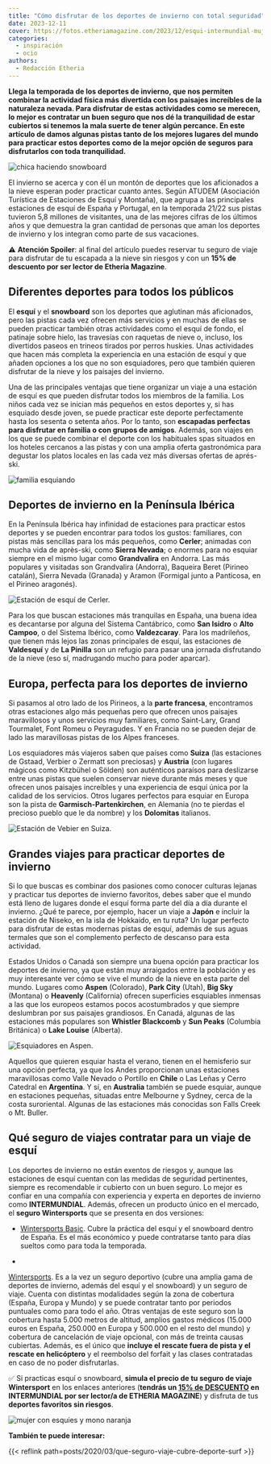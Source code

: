 ```yaml
---
title: "Cómo disfrutar de los deportes de invierno con total seguridad"
date: 2023-12-11
cover: https://fotos.etheriamagazine.com/2023/12/esqui-intermundial-mujer.jpg
categories: 
  - inspiración
  - ocio
authors: 
  - Redacción Etheria
---
```


**Llega la temporada de los deportes de invierno, que nos permiten combinar la actividad 
física más divertida con los paisajes increíbles de la naturaleza nevada. Para disfrutar 
de estas actividades como se merecen, lo mejor es contratar un buen seguro que nos dé la 
tranquilidad de estar cubiertos si tenemos la mala suerte de tener algún percance. En 
este artículo de damos algunas pistas tanto de los mejores lugares del mundo para 
practicar estos deportes como de la mejor opción de seguros para disfrutarlos con toda 
tranquilidad.** 

![chica haciendo snowboard](https://fotos.etheriamagazine.com/2023/12/snowboarder-esqui-intermundial.jpg "El snowboard es uno de los deportes de invierno más populares.")

El invierno se acerca y con él un montón de deportes que los aficionados a la nieve 
esperan poder practicar cuanto antes. Según ATUDEM (Asociación Turística de Estaciones 
de Esquí y Montaña), que agrupa a las principales estaciones de esquí de España y 
Portugal, en la temporada 21/22 sus pistas tuvieron 5,8 millones de visitantes, una de 
las mejores cifras de los últimos años y que demuestra la gran cantidad de personas que 
aman los deportes de invierno y los integran como parte de sus vacaciones. 

⚠️ **Atención Spoiler**: al final del artículo puedes reservar tu seguro de viaje para 
disfrutar de tu escapada a la nieve sin riesgos y con un **15% de descuento por ser 
lector de Etheria Magazine**. 

## Diferentes deportes para todos los públicos

El **esquí** y el **snowboard** son los deportes que aglutinan más aficionados, pero las 
pistas cada vez ofrecen más servicios y en muchas de ellas se pueden practicar también 
otras actividades como el esquí de fondo, el patinaje sobre hielo, las travesías con 
raquetas de nieve o, incluso, los divertidos paseos en trineos tirados por perros 
huskies. Unas actividades que hacen más completa la experiencia en una estación de esquí 
y que añaden opciones a los que no son esquiadores, pero que también quieren disfrutar 
de la nieve y los paisajes del invierno. 

Una de las principales ventajas que tiene organizar un viaje a una estación de esquí es 
que pueden disfrutar todos los miembros de la familia. Los niños cada vez se inician más 
pequeños en estos deportes y, si has esquiado desde joven, se puede practicar este 
deporte perfectamente hasta los sesenta o setenta años. Por lo tanto, son **escapadas 
perfectas para disfrutar en familia o con grupos de amigos**. Además, son viajes en los 
que se puede combinar el deporte con los habituales spas situados en los hoteles 
cercanos a las pistas y con una amplia oferta gastronómica para degustar los platos 
locales en las cada vez más diversas ofertas de aprés-ski. 

![familia esquiando](https://fotos.etheriamagazine.com/2023/12/esqui-familia-intermundial.jpg "Esquiar en familia es una de las mejores actividades que se pueden realizar en invierno.")

## Deportes de invierno en la Península Ibérica

En la Península Ibérica hay infinidad de estaciones para practicar estos deportes y se 
pueden encontrar para todos los gustos: familiares, con pistas más sencillas para los 
más pequeños, como **Cerler**; animadas con mucha vida de après-ski, como **Sierra 
Nevada**; o enormes para no esquiar siempre en el mismo lugar como **Grandvalira** en 
Andorra. Las más populares y visitadas son Grandvalira (Andorra), Baqueira Beret 
(Pirineo catalán), Sierra Nevada (Granada) y Aramon (Formigal junto a Panticosa, en el 
Pirineo aragonés). 

![Estación de esquí de Cerler.](https://fotos.etheriamagazine.com/2023/12/esqui-intermundial-cerler.jpg "Estación de esquí de Cerler.")

Para los que buscan estaciones más tranquilas en España, una buena idea es decantarse 
por alguna del Sistema Cantábrico, como **San Isidro** o **Alto Campoo**, o del Sistema 
Ibérico, como **Valdezcaray**. Para los madrileños, que tienen más lejos las zonas 
principales de esquí, las estaciones de **Valdesquí** y de **La Pinilla** son un refugio 
para pasar una jornada disfrutando de la nieve (eso sí, madrugando mucho para poder 
aparcar). 

## Europa, perfecta para los deportes de invierno

Si pasamos al otro lado de los Pirineos, a la **parte francesa**, encontramos otras 
estaciones algo más pequeñas pero que ofrecen unos paisajes maravillosos y unos 
servicios muy familiares, como Saint-Lary, Grand Tourmalet, Font Romeu o Peyragudes. Y 
en Francia no se pueden dejar de lado las maravillosas pistas de los Alpes franceses. 

Los esquiadores más viajeros saben que países como **Suiza** (las estaciones de Gstaad, 
Verbier o Zermatt son preciosas) y **Austria** (con lugares mágicos como Kitzbühel o 
Sölden) son auténticos paraísos para deslizarse entre unas pistas que suelen conservar 
nieve durante más meses y que ofrecen unos paisajes increíbles y una experiencia de 
esquí única por la calidad de los servicios. Otros lugares perfectos para esquiar en 
Europa son la pista de **Garmisch-Partenkirchen**, en Alemania (no te pierdas el 
precioso pueblo que le da nombre) y los **Dolomitas** italianos. 

![Estación de Vebier en Suiza.](https://fotos.etheriamagazine.com/2023/12/esqui-intermundial-verbier-suiza.jpg "Estación de Vebier en Suiza.")

## Grandes viajes para practicar deportes de invierno

Si lo que buscas es combinar dos pasiones como conocer culturas lejanas y practicar tus 
deportes de invierno favoritos, debes saber que el mundo está lleno de lugares donde el 
esquí forma parte del día a día durante el invierno. ¿Qué te parece, por ejemplo, hacer 
un viaje a **Japón** e incluir la estación de Niseko, en la isla de Hokkaido, en tu 
ruta? Un lugar perfecto para disfrutar de estas modernas pistas de esquí, además de sus 
aguas termales que son el complemento perfecto de descanso para esta actividad. 

Estados Unidos o Canadá son siempre una buena opción para practicar los deportes de 
invierno, ya que están muy arraigados entre la población y es muy interesante ver cómo 
se vive el mundo de la nieve en esta parte del mundo. Lugares como **Aspen** (Colorado), 
**Park City** (Utah), **Big Sky** (Montana) o **Heavenly** (California) ofrecen 
superficies esquiables inmensas a las que los europeos estamos pocos acostumbrados y que 
siempre deslumbran por sus paisajes grandiosos. En Canadá, algunas de las estaciones más 
populares son **Whistler Blackcomb** y **Sun Peaks** (Columbia Británica) o **Lake 
Louise** (Alberta). 

![Esquiadores en Aspen.](https://fotos.etheriamagazine.com/2023/12/esqui-intermundial-aspen.jpg "Esquiadores en Aspen.")

Aquellos que quieren esquiar hasta el verano, tienen en el hemisferio sur una opción 
perfecta, ya que los Andes proporcionan unas estaciones maravillosas como Valle Nevado o 
Portillo en **Chile** o Las Leñas y Cerro Catedral en **Argentina**. Y sí, en 
**Australia** también se puede esquiar, aunque en estaciones pequeñas, situadas entre 
Melbourne y Sydney, cerca de la costa suroriental. Algunas de las estaciones más 
conocidas son Falls Creek o Mt. Buller. 

## Qué seguro de viajes contratar para un viaje de esquí

Los deportes de invierno no están exentos de riesgos y, aunque las estaciones de esquí 
cuentan con las medidas de seguridad pertinentes, siempre es recomendable ir cubierto 
con un buen seguro. Lo mejor es confiar en una compañía con experiencia y experta en 
deportes de invierno como **INTERMUNDIAL**. Además, ofrecen un producto único en el 
mercado, el **seguro Wintersports** que se presenta en dos versiones: 

- [Wintersports 
Basic](https://clk.tradedoubler.com/click?p=281568&a=3132464&url=https%3A%2F%2Fwww.intermundial.es%2Fseguros-deportivos%2Fseguro-wintersports-basic). 
Cubre la práctica del esquí y el snowboard dentro de España. Es el más económico y puede 
contratarse tanto para días sueltos como para toda la temporada. 

- 
[Wintersports](https://clk.tradedoubler.com/click?p=281568&a=3132464&url=https%3A%2F%2Fwww.intermundial.es%2Fseguros-deportivos%2Fseguro-wintersports). 
Es a la vez un seguro deportivo (cubre una amplia gama de deportes de invierno, además 
del esquí y el snowboard) y un seguro de viaje. Cuenta con distintas modalidades según 
la zona de cobertura (España, Europa y Mundo) y se puede contratar tanto por periodos 
puntuales como para todo el año. Otras ventajas de este seguro son la cobertura hasta 
5.000 metros de altitud, amplios gastos médicos (15.000 euros en España, 250.000 en 
Europa y 500.000 en el resto del mundo) y cobertura de cancelación de viaje opcional, 
con más de treinta causas cubiertas. Además, es el único que **incluye el rescate fuera 
de pista y el rescate en helicóptero** y el reembolso del forfait y las clases 
contratadas en caso de no poder disfrutarlas. 

✅ Si practicas esquí o snowboard, **simula el precio de tu seguro de viaje Wintersport** 
en los enlaces anteriores (**tendrás un [15% de 
DESCUENTO](https://clk.tradedoubler.com/click?p=281568&a=3132464&url=https%3A%2F%2Fwww.intermundial.es%2Fafiliados%2Fseguros-de-viaje-recomendado%3Ftduid%3Da2505c6202eb9ec08ada064bcce8aa48%26utm_source%3DTradedoubler%26utm_medium%3D1%26utm_campaign%3DGeneral%26utm_content%3D3132464%26utm_term%3D3132464) 
en INTERMUNDIAL por ser lector/a de ETHERIA MAGAZINE**) y disfruta de tus **deportes 
favoritos sin riesgos**. 

![mujer con esquies y mono naranja](https://fotos.etheriamagazine.com/2023/12/esqui-intermundial-mujer.jpg "Es fundamental esquiar protegido con un seguro de viajes.")

**También te puede interesar:** 

{{< reflink path=posts/2020/03/que-seguro-viaje-cubre-deporte-surf >}}
